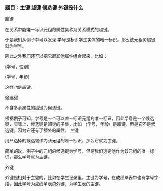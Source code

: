 ### 题目：主键 超键 候选键 外键是什么

超键

在关系中能唯一标识元组的属性集称为关系模式的超键。

于是我们从例子中可以发现 学号是标识学生实体的唯一标识。那么该元组的超键就为学号。

除此之外我们还可以把它跟其他属性组合起来，比如：

(学号，性别)

(学号，年龄)

这样也是超键.

候选键

不含多余属性的超键为候选键。

根据例子可知，学号是一个可以唯一标识元组的唯一标识，因此学号是一个候选键，实际上，候选键是超键的子集，比如 （学号，年龄）是超键，但是它不是候选键。因为它还有了额外的属性。
主键

用户选择的候选键作为该元组的唯一标识，那么它就为主键。

简单的说，例子中的元组的候选键为学号，但是我们选定他作为该元组的唯一标识，那么学号就为主键。

外键

外键是相对于主键的，比如在学生记录里，主键为学号，在成绩单表中也有学号字段，因此学号为成绩单表的外键，为学生表的主键。